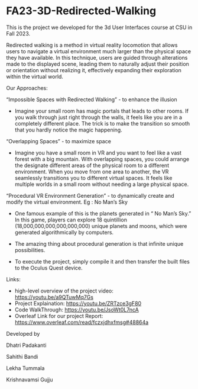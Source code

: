 # FA23-3D-Redirected-Walking

This is the project we developed for the 3d User Interfaces course at CSU in Fall 2023. 

Redirected walking is a method in virtual reality locomotion that allows users to navigate a virtual environment much larger than the physical space they have available. In this technique, users are guided through alterations made to the displayed scene, leading them to naturally adjust their position or orientation without realizing it, effectively expanding their exploration within the virtual world. 

Our Approaches:

“Impossible Spaces with Redirected Walking” - to enhance the illusion  

- Imagine your small room has magic portals that leads to other rooms. If you walk through just   right through the walls, it feels like you are in a completely different place. The trick is to make the transition so smooth that you hardly notice the magic happening.


“Overlapping Spaces” - to maximize space

- Imagine you have a small room in VR and you want to feel like a vast forest with a big mountain. With overlapping spaces, you could arrange the designate different areas of the physical room to a different environment. When you move from one area to another, the VR seamlessly transitions you to different virtual spaces. It feels like multiple worlds in a small room without needing a large physical space.


“Procedural VR Environment Generation” - to dynamically create and modify the virtual environment. Eg : No Man’s Sky 

- One famous example of this is the planets generated in “ No Man’s Sky.” In this game, players can explore 18 quintillion (18,000,000,000,000,000,000) unique planets and moons, which were generated algorithmically by computers.

- The amazing thing about procedural generation is that infinite unique possibilities.

- To execute the project, simply compile it and then transfer the built files to the Oculus Quest device.

Links:
- high-level overview of the project video: https://youtu.be/a9QTuwMq7Gs
- Project Explaination: https://youtu.be/ZRTzce3gF80
- Code WalkThrough: https://youtu.be/JsoWt0L7ncA
- Overleaf Link for our project Report: https://www.overleaf.com/read/fczxjdhxfmsg#48864a
  
  


Developed by

Dhatri Padakanti

Sahithi Bandi

Lekha Tummala

Krishnavamsi Gujju

